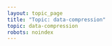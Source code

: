 ```yaml
---
layout: topic_page
title: "Topic: data-compression"
topic: data-compression
robots: noindex
---
```


